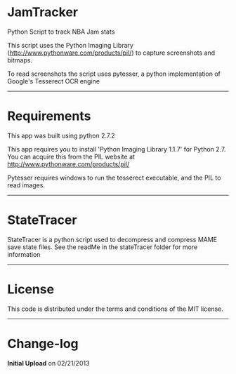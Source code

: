 JamTracker
==========

Python Script to track NBA Jam stats

This script uses the Python Imaging Library (http://www.pythonware.com/products/pil/)
to capture screenshots and bitmaps. 

To read screenshots the script uses pytesser, a python implementation of Google's Tesserect OCR engine

------------
Requirements
============

This app was built using python 2.7.2

This app requires you to install 'Python Imaging Library 1.1.7' for Python 2.7. You can acquire this from the PIL website at http://www.pythonware.com/products/pil/ 

Pytesser requires windows to run the tesserect executable, and the PIL to read images.

------------
StateTracer
============

StateTracer is a python script used to decompress and compress MAME save state files. See the
readMe in the stateTracer folder for more information

-------
License
=======

This code is distributed under the terms and conditions of the MIT license. 

----------
Change-log
==========

**Initial Upload** on 02/21/2013